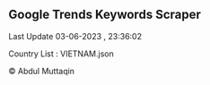 

## Google Trends Keywords Scraper 
 
Last Update 03-06-2023 , 23:36:02

Country List :
VIETNAM.json



© Abdul Muttaqin 
